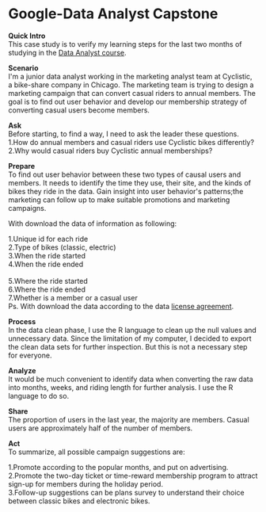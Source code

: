 # Google-Data Analyst Capstone

**Quick Intro** <br/>
This case study is to verify my learning steps for the last two months of studying in the [Data Analyst course](https://www.coursera.org/account/accomplishments/professional-cert/V7TM6D7878JB).

**Scenario** <br/>
I'm a junior data analyst working in the marketing analyst team at Cyclistic, a bike-share company in Chicago. The marketing team is trying to design a marketing campaign that can convert casual riders to annual members. The goal is to find out user behavior and develop our membership strategy of converting casual users become members.

**Ask**<br/>
Before starting, to find a way, I need to ask the leader these questions.<br/>
1.How do annual members and casual riders use Cyclistic bikes differently?<br/>
2.Why would casual riders buy Cyclistic annual memberships?

**Prepare**<br/>
To find out user behavior between these two types of causal users and members. It needs to identify the time they use, their site, and the kinds of bikes they ride in the data. Gain insight into user behavior's patterns;the marketing can follow up to make suitable promotions and marketing campaigns. 

With download the data of information as following:<br/>

1.Unique id for each ride<br/>
2.Type of bikes (classic, electric)<br/>
3.When the ride started<br/>
4.When the ride ended<br/><br/>
5.Where the ride started<br/>
6.Where the ride ended<br/>
7.Whether is a member or a casual user<br/>
Ps. With download the data according to the data [license agreement](https://www.divvybikes.com/data-license-agreement).

**Process**<br/>
In the data clean phase, I use the R language to clean up the null values and unnecessary data. Since the limitation of my computer, I decided to export the clean data sets for further inspection. But this is not a necessary step for everyone.

**Analyze**<br/>
It would be much convenient to identify data when converting the raw data into months, weeks, and riding length for further analysis. I use the R language to do so.

**Share**<br/>
The proportion of users in the last year, the majority are members. Casual users are approximately half of the number of members.

**Act**<br/>
To summarize, all possible campaign suggestions are:

1.Promote according to the popular months, and put on advertising.<br/>
2.Promote the two-day ticket or time-reward membership program to attract sign-up for members during the holiday period.<br/>
3.Follow-up suggestions can be plans survey to understand their choice between classic bikes and electronic bikes.



